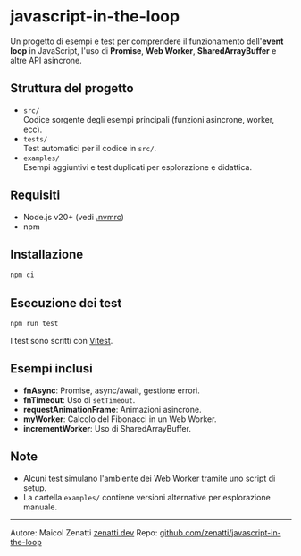 # javascript-in-the-loop

Un progetto di esempi e test per comprendere il funzionamento dell'**event loop** in JavaScript, l'uso di **Promise**, **Web Worker**, **SharedArrayBuffer** e altre API asincrone.

## Struttura del progetto

- `src/`  
  Codice sorgente degli esempi principali (funzioni asincrone, worker, ecc).
- `tests/`  
  Test automatici per il codice in `src/`.
- `examples/`  
  Esempi aggiuntivi e test duplicati per esplorazione e didattica.

## Requisiti

- Node.js v20+ (vedi [.nvmrc](.nvmrc))
- npm

## Installazione

```sh
npm ci
```

## Esecuzione dei test

```sh
npm run test
```

I test sono scritti con [Vitest](https://vitest.dev/).

## Esempi inclusi

- **fnAsync**: Promise, async/await, gestione errori.
- **fnTimeout**: Uso di `setTimeout`.
- **requestAnimationFrame**: Animazioni asincrone.
- **myWorker**: Calcolo del Fibonacci in un Web Worker.
- **incrementWorker**: Uso di SharedArrayBuffer.

## Note

- Alcuni test simulano l'ambiente dei Web Worker tramite uno script di setup.
- La cartella `examples/` contiene versioni alternative per esplorazione manuale.

---

Autore: Maicol Zenatti [zenatti.dev](https://zenatti.dev) 
Repo: [github.com/zenatti/javascript-in-the-loop](https://github.com/zenatti/javascript-in-the-loop)